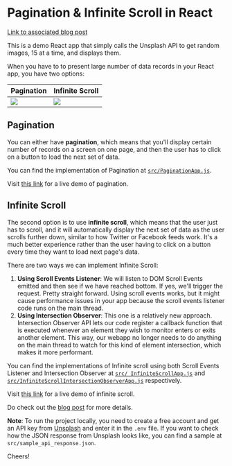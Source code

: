 # Pagination & Infinite Scroll in React

[Link to associated blog post](https://rajrajhans.com/2021/04/infinite-scroll-in-react/)

This is a demo React app that simply calls the Unsplash API to get random images, 15 at a time, and displays them.

When you have to to present large number of data records in your React app, you have two options:

| Pagination                                      | Infinite Scroll                                      |
| ----------------------------------------------- | ---------------------------------------------------- |
| ![](/docs/unsplash_react_pagination_record.gif) | ![](/docs/unsplash_react_infinite_scroll_record.gif) |

## Pagination

You can either have **pagination**, which means that you'll display certain number of records on a screen on one page, and then the user has to click on a button to load the next set of data.

You can find the implementation of Pagination at [`src/PaginationApp.js`](src/PaginationApp.js).

Visit [this link](https://react-infinite-scroll-demo-hy4y6j8wt-rajrajhans.vercel.app/) for a live demo of pagination.

## Infinite Scroll

The second option is to use **infinite scroll**, which means that the user just has to scroll, and it will automatically display the next set of data as the user scrolls further down, similar to how Twitter or Facebook feeds work. It's a much better experience rather than the user having to click on a button every time they want to load next page's data.

There are two ways we can implement Infinite Scroll:

1. **Using Scroll Events Listener**: We will listen to DOM Scroll Events emitted and then see if we have reached bottom. If yes, we'll trigger the request. Pretty straight forward. Using scroll events works, but it might cause performance issues in your app because the scroll events listener code runs on the main thread.
2. **Using Intersection Observer**: This one is a relatively new approach. Intersection Observer API lets our code register a callback function that is executed whenever an element they wish to monitor enters or exits another element. This way, our webapp no longer needs to do anything on the main thread to watch for this kind of element intersection, which makes it more performant.

You can find the implementations of Infinite scroll using both Scroll Events Listener and Intersection Observer at [`src/ InfiniteScrollApp.js`](src/InfiniteScrollApp.js) and [`src/InfiniteScrollIntersectionObserverApp.js`](src/InfiniteScrollIntersectionObserverApp.js) respectively.

Visit [this link](https://react-infinite-scroll-demo-9o91prgax-rajrajhans.vercel.app/) for a live demo of infinite scroll.

Do check out the [blog post](https://rajrajhans.com/2021/04/infinite-scroll-in-react/) for more details.

**Note**: To run the project locally, you need to create a free account and get an API key from [Unsplash](https://unsplash.com/developers) and enter it in the `.env` file. If you want to check how the JSON response from Unsplash looks like, you can find a sample at `src/sample_api_response.json`.

Cheers!
